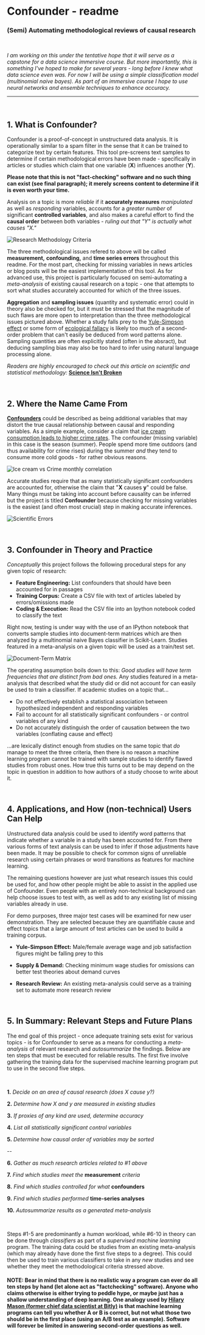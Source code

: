 # Confounder - readme

### (Semi) Automating methodological reviews of causal research

&nbsp;

*I am working on this under the tentative hope that it will serve as a capstone for a data science immersive course. But more importantly, this is something I've hoped to make for several years - long before I knew what data science even was. For now I will be using a simple classification model (multinomial naive bayes). As part of an immersive course I hope to use neural networks and ensemble techniques to enhance accuracy.*

---

&nbsp;

## 1. What is Confounder?

Confounder is a proof-of-concept in unstructured data analysis. It is operationally similar to a spam filter in the sense that it can be trained to categorize text by certain features. This tool pre-screens text samples to determine if certain methodological errors have been made - specifically in articles or studies which claim that one variable (**X**) influences another (**Y**).

**Please note that this is not "fact-checking" software and no such thing can exist (see final paragraph); it merely screens content to determine if it is even worth your time.**

Analysis on a topic is more *reliable* if it **accurately measures** *manipulated* as well as *responding* variables, accounts for a *greater number* of significant **controlled variables**, and also makes a careful effort to find the **causal order** between both variables - *ruling out that "Y" is actually what causes "X."*

![Research Methodology Criteria](https://raw.githubusercontent.com/analyticascent/confounder/master/Research%20Methodology.png)

The three methodological issues refered to above will be called **measurement,** **confounding,** and **time series errors** throughout this readme. For the most part, checking for missing variables in news articles or blog posts will be the easiest implementation of this tool. As for advanced use, this project is particularly focused on semi-automating a *meta-analysis* of existing causal research on a topic - one that attempts to sort what studies accurately accounted for which of the three issues.

**Aggregation** and **sampling issues** (quantity and systematic error) could in theory also be checked for, but it must be stressed that the magnitude of such flaws are more open to interpretation than the three methodological issues pictured above. Whether a study falls prey to the [Yule-Simpson effect](http://www.wsj.com/articles/SB125970744553071829) or some form of [ecological fallacy](http://www.socialresearchmethods.net/kb/fallacy.php) is likely too much of a second-order problem that can't easily be deduced from word patterns alone. Sampling quantities are often explicitly stated (often in the absract), but deducing sampling bias may also be too hard to infer using natural language processing alone.

*Readers are highly encouraged to check out this article on scientific and statistical methodology:* [**Science Isn't Broken**](http://fivethirtyeight.com/features/science-isnt-broken/)

&nbsp;

## 2. Where the Name Came From

[**Confounders**](https://en.wikipedia.org/wiki/Confounding) could be described as being additional variables that may distort the true causal relationship between causal and responding variables. As a simple example, consider a claim that [ice cream consumption leads to higher crime rates](http://icbseverywhere.com/blog/2014/10/the-logic-of-causal-conclusions/). The confounder (missing variable) in this case is the season (summer). People spend more time outdoors (and thus availability for crime rises) during the summer *and* they tend to consume more cold goods - for rather obvious reasons.

![Ice cream vs Crime monthly correlation](http://icbseverywhere.com/blog/wp-content/media/2014/10/Icecream.png)

Accurate studies require that as many statistically significant confounders are accounted for, otherwise the claim that "**X** causes **y**" could be false. Many things must be taking into account before causality can be inferred but the project is titled **Confounder** because checking for missing variables is the easiest (and often most crucial) step in making accurate inferences.

![Scientific Errors](http://www.compoundchem.com/wp-content/uploads/2014/04/A-Rough-Guide-to-Spotting-Bad-Science-2015.png "A Rough Guide to Spotting Bad Science")

&nbsp;

## 3. Confounder in Theory and Practice

*Conceptually* this project follows the following procedural steps for any given topic of research:

* **Feature Engineering:** List confounders that should have been accounted for in passages
* **Training Corpus:** Create a CSV file with text of articles labeled by errors/omissions made
* **Coding & Execution:** Read the CSV file into an Ipython notebook coded to classify the text

Right now, testing is under way with the use of an IPython notebook that converts sample studies into document-term matrices which are then analyzed by a multinomial naive Bayes classifier in Scikit-Learn. Studies featured in a meta-analysis on a given topic will be used as a train/test set.

![Document-Term Matrix](http://mlg.postech.ac.kr/static/research/nmf_cluster1.PNG)

The operating assumption boils down to this: *Good studies will have term frequencies that are distinct from bad ones.* Any studies featured in a meta-analysis that described what the study did or did not account for can easily be used to train a classifier. If academic studies on a topic that... 

* Do not effectively establish a statistical association between hypothesized independent and responding variables
* Fail to account for all statistically significant confounders - or control variables of any kind
* Do not accurately distinguish the order of causation between the two variables (conflating cause and effect)

...are lexically distinct enough from studies on the same topic that *do* manage to meet the three criteria, then there is no reason a machine learning program cannot be trained with sample studies to identify flawed studies from robust ones. How true this turns out to be may depend on the topic in question in addition to how authors of a study choose to write about it.

&nbsp;

## 4. Applications, and How (non-technical) Users Can Help

Unstructured data analysis could be used to identify word patterns that indicate whether a variable in a study has been accounted for. From there various forms of text analysis can be used to infer if those adjustments have been made. It may be possible to check for common signs of unreliable research using certain phrases or word transitions as features for machine learning.

The remaining questions however are just what research issues this could be used for, and how other people might be able to assist in the applied use of Confounder. Even people with an entirely non-technical background can help choose issues to test with, as well as add to any existing list of missing variables already in use.

For demo purposes, three major test cases will be examined for new user demonstration. They are selected because they are quantifiable cause and effect topics that a large amount of test articles can be used to build a training corpus.


* **Yule-Simpson Effect:** Male/female average wage and job satisfaction figures might be falling prey to this

* **Supply & Demand:** Checking minimum wage studies for omissions can better test theories about demand curves

* **Research Review:** An existing meta-analysis could serve as a training set to automate more research review

&nbsp;

## 5. In Summary: Relevant Steps and Future Plans

The end goal of this project - once adequate training sets exist for various topics - is for Confounder to serve as a means for conducting a *meta-analysis* of relevant research and *autosummarize* the findings. Below are ten steps that must be executed for reliable results. The first five involve gathering the training data for the supervised machine learning program put to use in the second five steps. 

&nbsp;

 **1.** *Decide on an area of causal research (does X cause y?)*

 **2.** *Determine how X and y are measured in existing studies*

 **3.** *If proxies of any kind are used, determine accuracy*

 **4.** *List all statistically significant control variables*
 
 **5.** *Determine how causal order of variables may be sorted*
 
 --
 
 **6.** *Gather as much research articles related to #1 above*
 
 **7.** *Find which studies meet the* **measurement** *criteria*
 
 **8.** *Find which studies controlled for what* **confounders**
 
 **9.** *Find which studies performed* **time-series analyses**
 
 **10.** *Autosummarize results as a generated meta-analysis*
 
 &nbsp;
 
 Steps #1-5 are predominantly a *human* workload, while #6-10 in theory can be done through *classifiers* as part of a *supervised machine learning* program. The training data could be studies from an existing meta-analysis (which may already have done the first five steps to a degree). This could then be used to train various classifiers to take in any *new* studies and see whether they meet the methodological criteria stressed above. 
 
#### NOTE: Bear in mind that there is no realistic way a program can ever do all ten steps by hand (let alone act as "factchecking" software). Anyone who claims otherwise is either trying to peddle hype, or maybe just has a shallow understanding of deep learning. One analogy used by [Hilary Mason (former chief data scientist at Bitly)](http://www.pcmaconvene.org/features/the-mindset-you-need-to-develop-according-to-data-expert-hilary-mason/) is that machine learning programs can tell you whether A or B is correct, but not what those two should be in the first place (using an A/B test as an example). Software will forever be limited in answering second-order questions as well.
